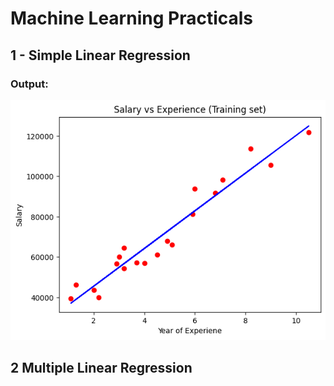 # Machine Learning Practicals

## 1 - Simple Linear Regression
### Output:
![Simple Linear Regression Plot](./img/Simple%20Linear%20Regression/slr.png)

## 2 Multiple Linear Regression